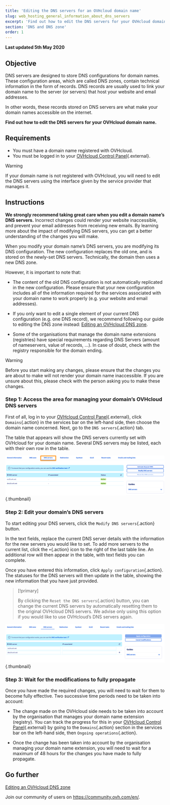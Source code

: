 ```yaml
---
title: 'Editing the DNS servers for an OVHcloud domain name'
slug: web_hosting_general_information_about_dns_servers
excerpt: 'Find out how to edit the DNS servers for your OVHcloud domain name'
section: 'DNS and DNS zone'
order: 1
---
```


**Last updated 5th May 2020**

## Objective

DNS servers are designed to store DNS configurations for domain names. These configuration areas, which are called DNS zones, contain technical information in the form of records. DNS records are usually used to link your domain name to the server (or servers) that host your website and email addresses.

In other words, these records stored on DNS servers are what make your domain names accessible on the internet.

**Find out how to edit the DNS servers for your OVHcloud domain name.**

## Requirements

- You must have a domain name registered with OVHcloud.
- You must be logged in to your [OVHcloud Control Panel](https://ca.ovh.com/auth/?action=gotomanager&from=https://www.ovh.com/world/&ovhSubsidiary=we){.external}.

> [!warning]
>
> If your domain name is not registered with OVHcloud, you will need to edit the DNS servers using the interface given by the service provider that manages it.
>

## Instructions

**We strongly recommend taking great care when you edit a domain name’s DNS servers.** Incorrect changes could render your website inaccessible, and prevent your email addresses from receiving new emails. By learning more about the impact of modifying DNS servers, you can get a better understanding of the changes you will make.

When you modify your domain name’s DNS servers, you are modifying its DNS configuration. The new configuration replaces the old one, and is stored on the newly-set DNS servers. Technically, the domain then uses a new DNS zone.

However, it is important to note that:

- The content of the old DNS configuration is not automatically replicated in the new configuration. Please ensure that your new configuration includes all of the information required for the services associated with your domain name to work properly (e.g. your website and email addresses).

- If you only want to edit a single element of your current DNS configuration (e.g. one DNS record), we recommend following our guide to editing the DNS zone instead: [Editing an OVHcloud DNS zone](../web_hosting_how_to_edit_my_dns_zone/).

- Some of the organisations that manage the domain name extensions (registries) have special requirements regarding DNS Servers (amount of nameservers, value of records, ...). In case of doubt, check with the registry responsible for the domain ending.

> [!warning]
>
> Before you start making any changes, please ensure that the changes you are about to make will not render your domain name inaccessible. If you are unsure about this, please check with the person asking you to make these changes.
>

### Step 1: Access the area for managing your domain’s OVHcloud DNS servers

First of all, log in to your [OVHcloud Control Panel](https://ca.ovh.com/auth/?action=gotomanager&from=https://www.ovh.com/world/&ovhSubsidiary=we){.external}, click `Domains`{.action} in the services bar on the left-hand side, then choose the domain name concerned. Next, go to the `DNS servers`{.action} tab.

The table that appears will show the DNS servers currently set with OVHcloud for your domain name. Several DNS servers may be listed, each with their own row in the table.

![dnsserver](images/edit-dns-server-ovh-step1.png){.thumbnail}

### Step 2: Edit your domain’s DNS servers

To start editing your DNS servers, click the `Modify DNS servers`{.action} button.

In the text fields, replace the current DNS server details with the information for the new servers you would like to set. To add more servers to the current list, click the `+`{.action} icon to the right of the last table line. An additional row will then appear in the table, with text fields you can complete.

Once you have entered this information, click `Apply configuration`{.action}. The statuses for the DNS servers will then update in the table, showing the new information that you have just provided.

> [!primary]
>
> By clicking the `Reset the DNS servers`{.action} button, you can change the current DNS servers by automatically resetting them to the original OVHcloud DNS servers. We advise only using this option if you would like to use OVHcloud’s DNS servers again. 
>

![dnsserver](images/edit-dns-server-ovh-step2.png){.thumbnail}

### Step 3: Wait for the modifications to fully propagate

Once you have made the required changes, you will need to wait for them to become fully effective. Two successive time periods need to be taken into account:

- The change made on the OVHcloud side needs to be taken into account by the organisation that manages your domain name extension (registry). You can track the progress for this in your [OVHcloud Control Panel](https://ca.ovh.com/auth/?action=gotomanager&from=https://www.ovh.com/world/&ovhSubsidiary=we){.external} by going to the `Domains`{.action} section in the services bar on the left-hand side, then `Ongoing operations`{.action}.

- Once the change has been taken into account by the organisation managing your domain name extension, you will need to wait for a maximum of 48 hours for the changes you have made to fully propagate.

## Go further

[Editing an OVHcloud DNS zone](../web_hosting_how_to_edit_my_dns_zone/)

Join our community of users on <https://community.ovh.com/en/>.
